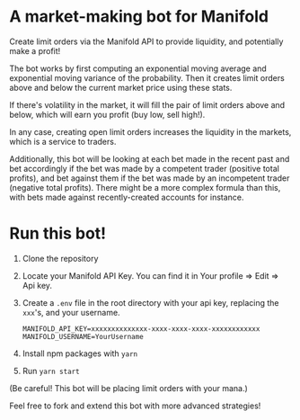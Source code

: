 # A market-making bot for Manifold

Create limit orders via the Manifold API to provide liquidity, and potentially make a profit!

The bot works by first computing an exponential moving average and exponential moving variance of the probability. Then it creates limit orders above and below the current market price using these stats.

If there's volatility in the market, it will fill the pair of limit orders above and below, which will earn you profit (buy low, sell high!).

In any case, creating open limit orders increases the liquidity in the markets, which is a service to traders.

Additionally, this bot will be looking at each bet made in the recent past and bet accordingly if the bet was made by a competent trader (positive total profits), and bet against them if the bet was made by an incompetent trader (negative total profits). There might be a more complex formula than this, with bets made against recently-created accounts for instance.


# Run this bot!

1. Clone the repository
2. Locate your Manifold API Key. You can find it in Your profile => Edit => Api key.
3. Create a `.env` file in the root directory with your api key, replacing the `xxx`'s, and your username.

   ```
   MANIFOLD_API_KEY=xxxxxxxxxxxxxx-xxxx-xxxx-xxxx-xxxxxxxxxxxx
   MANIFOLD_USERNAME=YourUsername
   ```

4. Install npm packages with `yarn`
5. Run `yarn start`

(Be careful! This bot will be placing limit orders with your mana.)

Feel free to fork and extend this bot with more advanced strategies!
